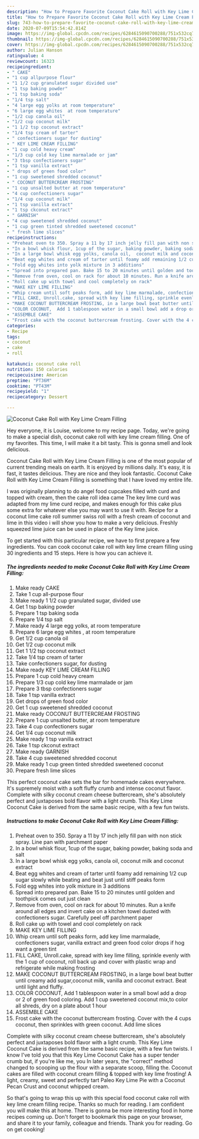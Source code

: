 ```yaml
---
description: "How to Prepare Favorite Coconut Cake Roll with Key Lime Cream Filling"
title: "How to Prepare Favorite Coconut Cake Roll with Key Lime Cream Filling"
slug: 743-how-to-prepare-favorite-coconut-cake-roll-with-key-lime-cream-filling
date: 2020-07-09T15:54:42.814Z
image: https://img-global.cpcdn.com/recipes/6284615090700288/751x532cq70/coconut-cake-roll-with-key-lime-cream-filling-recipe-main-photo.jpg
thumbnail: https://img-global.cpcdn.com/recipes/6284615090700288/751x532cq70/coconut-cake-roll-with-key-lime-cream-filling-recipe-main-photo.jpg
cover: https://img-global.cpcdn.com/recipes/6284615090700288/751x532cq70/coconut-cake-roll-with-key-lime-cream-filling-recipe-main-photo.jpg
author: Julian Hanson
ratingvalue: 4
reviewcount: 16323
recipeingredient:
- " CAKE"
- "1 cup allpurpose flour"
- "1 1/2 cup granulated sugar divided use"
- "1 tsp baking powder"
- "1 tsp baking soda"
- "1/4 tsp salt"
- "4 large egg yolks at room temperature"
- "6 large egg whites  at room temperature"
- "1/2 cup canola oil"
- "1/2 cup coconut milk"
- "1 1/2 tsp coconut extract"
- "1/4 tsp cream of tarter"
- " confectioners sugar for dusting"
- " KEY LIME CREAM FILLING"
- "1 cup cold heavy cream"
- "1/3 cup cold key lime marmalade or jam"
- "3 tbsp confectioners sugar"
- "1 tsp vanilla extract"
- " drops of green food color"
- "1 cup sweetened shredded coconut"
- " COCONUT BUTTERCREAM FROSTING"
- "1 cup unsalted butter at room temperature"
- "4 cup confectioners sugar"
- "1/4 cup coconut milk"
- "1 tsp vanilla extract"
- "1 tsp ckconut extract"
- " GARNISH"
- "4 cup sweetened shredded coconut"
- "1 cup green tinted shredded sweetened coconut"
- " fresh lime slices"
recipeinstructions:
- "Preheat oven to 350. Spray a 11 by 17 inch jelly fill pan with non stick spray. Line pan with parchment paper"
- "In a bowl whisk flour, 1cup of the sugar, baking powder, baking soda and salt"
- "In a large bowl whisk egg yolks, canola oil,  coconut milk and coconut extract"
- "Beat egg whites and cream of tarter until foamy add remaining 1/2 cup sugar  slowly while beating and beat just until stiff peaks form"
- "Fold egg whites into yolk mixture in 3 additions"
- "Spread into prepared pan. Bake 15 to 20 minutes until golden and toothpick comes out just clean"
- "Remove from oven, cool on rack for about 10 minutes. Run a knife around all edges and invert cake on a kitchen towel dusted with confectioners sugar. Carefully peel off parchment paper"
- "Roll cake up with towel and cool completely on rack"
- "MAKE KEY LIME FILLING"
- "Whip cream until soft peaks form, add key lime marmalade, confectioners sugar, vanilla extract and green food color drops if hog want a green tint"
- "FILL CAKE, Unroll.cake, spread with key lime filling, sprinkle evenly with the 1 cup of coconut, roll back up and cover with plastic wrap and refrigerate while making frosting"
- "MAKE COCONUT BUTTERCREAM FROSTING, in a large bowl beat butter until creamy add sugar,coconut milk, vanilla and coconut extract. Beat until light and fluffy."
- "COLOR COCONUT,  Add 1 tablespoon water in a small bowl add a drop or 2 of green food coloring. Add 1 cup sweetened coconut mix,to color all shreds, dry on a plate about 1 hour"
- "ASSEMBLE CAKE"
- "Frost cake with the coconut buttercream frosting. Cover with the 4 cups coconut, then sprinkles with green coconut. Add lime slices"
categories:
- Recipe
tags:
- coconut
- cake
- roll

katakunci: coconut cake roll 
nutrition: 150 calories
recipecuisine: American
preptime: "PT36M"
cooktime: "PT43M"
recipeyield: "1"
recipecategory: Dessert

---
```



![Coconut Cake Roll with Key Lime Cream Filling](https://img-global.cpcdn.com/recipes/6284615090700288/751x532cq70/coconut-cake-roll-with-key-lime-cream-filling-recipe-main-photo.jpg)

Hey everyone, it is Louise, welcome to my recipe page. Today, we're going to make a special dish, coconut cake roll with key lime cream filling. One of my favorites. This time, I will make it a bit tasty. This is gonna smell and look delicious.

Coconut Cake Roll with Key Lime Cream Filling is one of the most popular of current trending meals on earth. It is enjoyed by millions daily. It's easy, it is fast, it tastes delicious. They are nice and they look fantastic. Coconut Cake Roll with Key Lime Cream Filling is something that I have loved my entire life.

I was originally planning to do angel food cupcakes filled with curd and topped with cream, then the cake roll idea came The key lime curd was adapted from my lime curd recipe, and makes enough for this cake plus some extra for whatever else you may want to use it with. Recipe for a coconut lime cake roll summer swiss roll with a fresh cream of coconut and lime in this video i will show you how to make a very delicious. Freshly squeezed lime juice can be used in place of the Key lime juice.


To get started with this particular recipe, we have to first prepare a few ingredients. You can cook coconut cake roll with key lime cream filling using 30 ingredients and 15 steps. Here is how you can achieve it.

<!--inarticleads1-->

##### The ingredients needed to make Coconut Cake Roll with Key Lime Cream Filling:

1. Make ready  CAKE
1. Take 1 cup all-purpose flour
1. Make ready 1 1/2 cup granulated sugar, divided use
1. Get 1 tsp baking powder
1. Prepare 1 tsp baking soda
1. Prepare 1/4 tsp salt
1. Make ready 4 large egg yolks, at room temperature
1. Prepare 6 large egg whites , at room temperature
1. Get 1/2 cup canola oil
1. Get 1/2 cup coconut milk
1. Get 1 1/2 tsp coconut extract
1. Take 1/4 tsp cream of tarter
1. Take  confectioners sugar, for dusting
1. Make ready  KEY LIME CREAM FILLING
1. Prepare 1 cup cold heavy cream
1. Prepare 1/3 cup cold key lime marmalade or jam
1. Prepare 3 tbsp confectioners sugar
1. Take 1 tsp vanilla extract
1. Get  drops of green food color
1. Get 1 cup sweetened shredded coconut
1. Make ready  COCONUT BUTTERCREAM FROSTING
1. Prepare 1 cup unsalted butter, at room temperature
1. Take 4 cup confectioners sugar
1. Get 1/4 cup coconut milk
1. Make ready 1 tsp vanilla extract
1. Take 1 tsp ckconut extract
1. Make ready  GARNISH
1. Take 4 cup sweetened shredded coconut
1. Make ready 1 cup green tinted shredded sweetened coconut
1. Prepare  fresh lime slices


This perfect coconut cake sets the bar for homemade cakes everywhere. It&#39;s supremely moist with a soft fluffy crumb and intense coconut flavor. Complete with silky coconut cream cheese buttercream, she&#39;s absolutely perfect and juxtaposes bold flavor with a light crumb. This Key Lime Coconut Cake is derived from the same basic recipe, with a few fun twists. 

<!--inarticleads2-->

##### Instructions to make Coconut Cake Roll with Key Lime Cream Filling:

1. Preheat oven to 350. Spray a 11 by 17 inch jelly fill pan with non stick spray. Line pan with parchment paper
1. In a bowl whisk flour, 1cup of the sugar, baking powder, baking soda and salt
1. In a large bowl whisk egg yolks, canola oil,  coconut milk and coconut extract
1. Beat egg whites and cream of tarter until foamy add remaining 1/2 cup sugar  slowly while beating and beat just until stiff peaks form
1. Fold egg whites into yolk mixture in 3 additions
1. Spread into prepared pan. Bake 15 to 20 minutes until golden and toothpick comes out just clean
1. Remove from oven, cool on rack for about 10 minutes. Run a knife around all edges and invert cake on a kitchen towel dusted with confectioners sugar. Carefully peel off parchment paper
1. Roll cake up with towel and cool completely on rack
1. MAKE KEY LIME FILLING
1. Whip cream until soft peaks form, add key lime marmalade, confectioners sugar, vanilla extract and green food color drops if hog want a green tint
1. FILL CAKE, Unroll.cake, spread with key lime filling, sprinkle evenly with the 1 cup of coconut, roll back up and cover with plastic wrap and refrigerate while making frosting
1. MAKE COCONUT BUTTERCREAM FROSTING, in a large bowl beat butter until creamy add sugar,coconut milk, vanilla and coconut extract. Beat until light and fluffy.
1. COLOR COCONUT,  Add 1 tablespoon water in a small bowl add a drop or 2 of green food coloring. Add 1 cup sweetened coconut mix,to color all shreds, dry on a plate about 1 hour
1. ASSEMBLE CAKE
1. Frost cake with the coconut buttercream frosting. Cover with the 4 cups coconut, then sprinkles with green coconut. Add lime slices


Complete with silky coconut cream cheese buttercream, she&#39;s absolutely perfect and juxtaposes bold flavor with a light crumb. This Key Lime Coconut Cake is derived from the same basic recipe, with a few fun twists. I know I&#39;ve told you that this Key Lime Coconut Cake has a super tender crumb but, if you&#39;re like me, you In later years, the &#34;correct&#34; method changed to scooping up the flour with a separate scoop, filling the. Coconut cakes are filled with coconut cream filling &amp; topped with key lime frosting! A light, creamy, sweet and perfectly tart Paleo Key Lime Pie with a Coconut Pecan Crust and coconut whipped cream. 

So that's going to wrap this up with this special food coconut cake roll with key lime cream filling recipe. Thanks so much for reading. I am confident you will make this at home. There is gonna be more interesting food in home recipes coming up. Don't forget to bookmark this page on your browser, and share it to your family, colleague and friends. Thank you for reading. Go on get cooking!
